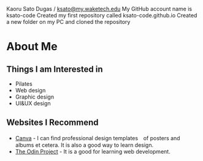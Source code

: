 Kaoru Sato Dugas / ksato@my.waketech.edu
My GitHub account name is ksato-code
Created my first repository called ksato-code.github.io
Created a new folder on my PC and cloned the repository

# About Me
## Things I am Interested in
  * Pilates
  * Web design
  * Graphic design
  * UI&UX design
## Websites I Recommend
  * [Canva](https://www.canva.com) - I can find professional design templates　of posters and albums et cetera. It is also a good way to learn design.
  * [The Odin Project](https://www.theodinproject.com/) - It is a good for learning web development. 
